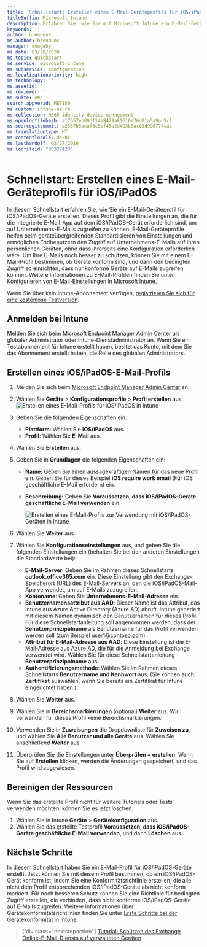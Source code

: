 ```yaml
---
title: 'Schnellstart: Erstellen eines E-Mail-Geräteprofils für iOS/iPadOS-Geräte'
titleSuffix: Microsoft Intune
description: Erfahren Sie, wie Sie mit Microsoft Intune ein E-Mail-Geräteprofil erstellen können, damit iOS/-Geräte sicher auf Unternehmens-E-Mails zugreifen können.
keywords: ''
author: brenduns
ms.author: brenduns
manager: dougeby
ms.date: 03/20/2020
ms.topic: quickstart
ms.service: microsoft-intune
ms.subservice: configuration
ms.localizationpriority: high
ms.technology: ''
ms.assetid: ''
ms.reviewer: ''
ms.suite: ems
search.appverid: MET150
ms.custom: intune-azure
ms.collection: M365-identity-device-management
ms.openlocfilehash: af7657eb89df14e8429a81616e76d81a5a9ac5c1
ms.sourcegitcommit: e2567b5beaf6c5bf45a2d493b8ac05d996774cac
ms.translationtype: HT
ms.contentlocale: de-DE
ms.lasthandoff: 03/27/2020
ms.locfileid: "80327423"
---
```

# <a name="quickstart-create-an-email-device-profile-for-iosipados"></a>Schnellstart: Erstellen eines E-Mail-Geräteprofils für iOS/iPadOS

In diesem Schnellstart erfahren Sie, wie Sie ein E-Mail-Geräteprofil für iOS/iPadOS-Geräte erstellen. Dieses Profil gibt die Einstellungen an, die für die integrierte E-Mail-App auf dem iOS/iPadOS-Gerät erforderlich sind, um auf Unternehmens-E-Mails zugreifen zu können. E-Mail-Geräteprofile helfen beim geräteübergreifenden Standardisieren von Einstellungen und ermöglichen Endbenutzern den Zugriff auf Unternehmens-E-Mails auf ihren persönlichen Geräten, ohne dass ihrerseits eine Konfiguration erforderlich wäre. Um Ihre E-Mails noch besser zu schützen, können Sie mit einem E-Mail-Profil bestimmen, ob Geräte konform sind, und dann den bedingten Zugriff so einrichten, dass nur konforme Geräte auf E-Mails zugreifen können. Weitere Informationen zu E-Mail-Profilen finden Sie unter [Konfigurieren von E-Mail-Einstellungen in Microsoft Intune](email-settings-configure.md).

Wenn Sie über kein Intune-Abonnement verfügen, [registrieren Sie sich für eine kostenlose Testversion](../fundamentals/free-trial-sign-up.md).

## <a name="sign-in-to-intune"></a>Anmelden bei Intune

Melden Sie sich beim [Microsoft Endpoint Manager Admin Center](https://go.microsoft.com/fwlink/?linkid=2109431) als globaler Administrator oder Intune-Dienstadministrator an. Wenn Sie ein Testabonnement für Intune erstellt haben, besitzt das Konto, mit dem Sie das Abonnement erstellt haben, die Rolle des globalen Administrators.

## <a name="create-an-iosipados-email-profile"></a>Erstellen eines iOS/iPadOS-E-Mail-Profils

1. Melden Sie sich beim [Microsoft Endpoint Manager Admin Center](https://go.microsoft.com/fwlink/?linkid=2109431) an.

2. Wählen Sie **Geräte** > **Konfigurationsprofile** > **Profil erstellen** aus.
   ![Erstellen eines E-Mail-Profils für iOS/iPadOS in Intune](./media/quickstart-email-profile/ios-create-profile.png)

3. Geben Sie die folgenden Eigenschaften ein:
   - **Plattform**: Wählen Sie **iOS/iPadOS** aus.
   - **Profil**: Wählen Sie **E-Mail** aus.
  
4. Wählen Sie **Erstellen** aus.

5. Geben Sie in **Grundlagen** die folgenden Eigenschaften ein:
   - **Name:** Geben Sie einen aussagekräftigen Namen für das neue Profil ein. Geben Sie für dieses Beispiel **iOS require work email** (Für iOS geschäftliche E-Mail erfordern) ein.
   - **Beschreibung:** Geben Sie **Voraussetzen, dass iOS/iPadOS-Geräte geschäftliche E-Mail verwenden** ein.


        ![Erstellen eines E-Mail-Profils zur Verwendung mit iOS/iPadOS-Geräten in Intune](./media/quickstart-email-profile/ios-email-profile-name.png)

6. Wählen Sie **Weiter** aus.

7. Wählen Sie **Konfigurationseinstellungen** aus, und geben Sie die folgenden Einstellungen ein (behalten Sie bei den anderen Einstellungen die Standardwerte bei):
   - **E-Mail-Server**: Geben Sie im Rahmen dieses Schnellstarts **outlook.office365.com** ein. Diese Einstellung gibt den Exchange-Speicherort (URL) des E-Mail-Servers an, den die iOS/iPadOS-Mail-App verwendet, um auf E-Mails zuzugreifen.
   - **Kontoname**: Geben Sie **Unternehmens-E-Mail-Adresse** ein.
   - **Benutzernamensattribut aus AAD**: Dieser Name ist das Attribut, das Intune aus Azure Active Directory (Azure AD) abruft. Intune generiert mit diesem Namen dynamisch den Benutzernamen für dieses Profil. Für diese Schnellstartanleitung soll angenommen werden, dass der **Benutzerprinzipalname** als Benutzername für das Profil verwenden werden soll (zum Beispiel user1@contoso.com).
   - **Attribut für E-Mail-Adresse aus AAD**: Diese Einstellung ist die E-Mail-Adresse aus Azure AD, die für die Anmeldung bei Exchange verwendet wird. Wählen Sie für diese Schnellstartanleitung **Benutzerprinzipalname** aus.
   - **Authentifizierungsmethode**: Wählen Sie im Rahmen dieses Schnellstarts **Benutzername und Kennwort** aus. (Sie können auch **Zertifikat** auswählen, wenn Sie bereits ein Zertifikat für Intune eingerichtet haben.)

8. Wählen Sie **Weiter** aus.

9. Wählen Sie in **Bereichsmarkierungen** (optional) **Weiter** aus. Wir verwenden für dieses Profil keine Bereichsmarkierungen.

10. Verwenden Sie in **Zuweisungen** die Dropdownliste für **Zuweisen zu**, und wählen Sie **Alle Benutzer und alle Geräte** aus.  Wählen Sie anschließend **Weiter** aus.

11. Überprüfen Sie die Einstellungen unter **Überprüfen + erstellen**. Wenn Sie auf **Erstellen** klicken, werden die Änderungen gespeichert, und das Profil wird zugewiesen. 

## <a name="clean-up-resources"></a>Bereinigen der Ressourcen

Wenn Sie das erstellte Profil nicht für weitere Tutorials oder Tests verwenden möchten, können Sie es jetzt löschen.

1. Wählen Sie in Intune **Geräte** > **Gerätekonfiguration** aus.
2. Wählen Sie das erstellte Testprofil **Voraussetzen, dass iOS/iPadOS-Geräte geschäftliche E-Mail verwenden**, und dann **Löschen** aus. 

## <a name="next-steps"></a>Nächste Schritte

In diesem Schnellstart haben Sie ein E-Mail-Profil für iOS/iPadOS-Geräte erstellt. Jetzt können Sie mit diesem Profil bestimmen, ob ein iOS/iPadOS-Gerät konform ist, indem Sie eine Konformitätsrichtlinie erstellen, die alle nicht dem Profil entsprechenden iOS/iPadOS-Geräte als nicht konform markiert. Für noch besseren Schutz können Sie eine Richtlinie für bedingten Zugriff erstellen, die verhindert, dass nicht konforme iOS/iPadOS-Geräte auf E-Mails zugreifen. Weitere Informationen über Gerätekonformitätsrichtlinien finden Sie unter [Erste Schritte bei der Gerätekonformität in Intune](../protect/device-compliance-get-started.md).

> [!div class="nextstepaction"]
> [Tutorial: Schützen des Exchange Online-E-Mail-Diensts auf verwalteten Geräten](../protect/tutorial-protect-email-on-enrolled-devices.md)
